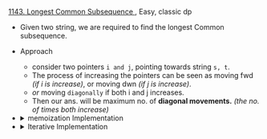[1143. Longest Common Subsequence ](https://leetcode.com/problems/longest-common-subsequence/), Easy, classic dp
 - Given two string, we are required to find the longest Common subsequence.
 - Approach
     - consider two pointers `i and j`, pointing towards string `s, t`.
     - The process of increasing the pointers can be seen as moving fwd *(if i is increase)*, or moving dwn *(if j is increase)*.
     - *or* moving `diagonally` if both i and j increases. 
     - Then our ans. will be maximum no. of **diagonal movements.** *(the no. of times both increase)*

- <details>
  <summary> memoization Implementation</summary>

    ```cpp
    /* Pay attention to the base cases. */
  
    class Solution {
    public:
    std ::vector<std ::vector<int>> memo;
    int n, m;
    string s, t;
    
    int dp(int i, int j) {
    /* Don't something like -INFINITY, it should be 0. */
    /* This being 0 means that we atleast paid visit to beginning of memo */
    /* Essential for adding up one to diagonal elements. */
    
        if (i < 1 or j < 1)
          return 0;
    
        int &ans = memo[i][j];
    
        if (ans != -1)
          return ans;
    
        if (s[i - 1] == t[j - 1]) {
          ans = max(dp(i - 1, j - 1) + 1, ans);
        } else
          ans = max(dp(i - 1, j), dp(i, j - 1));
    
        return ans;
    }
    
    int longestCommonSubsequence(string s, string t) {
        n = s.size(), m = t.size();
  
        this->s = s;
        this->t = t;
    
        memo = vvi(n + 1, vi(m + 1, -1));
        int ans = dp(n, m);
    
        if (ans == -1)
          return 0;
        return ans;
    }

    ```
  </details>
- <details>
  <summary>Iterative Implementation</summary>

     ```cpp
     int longestCommonSubsequence(string s, string t) {
         int n = s.size(); 
         int m = t.size();
         int dp[n + 1][m + 1];
         
         for (int i = 0; i <= n; i++) {
             for (int j = 0; j <= m; j++) {
                 if (i == 0 or j == 0) dp[i][j] = 0;
                 else if (s[i - 1] == t[j - 1])  dp[i][j] = dp[i - 1][j - 1] + 1;
                 else dp[i][j] = max(dp[i][j-  1], dp[i - 1][j]);
             }
         }
         return dp[n][m];
     }

     ```
  </details>
